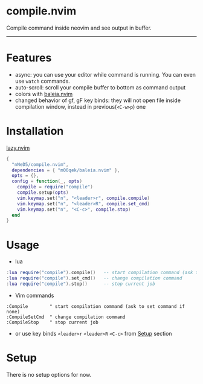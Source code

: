 # compile.nvim

Compile command inside neovim and see output in buffer.

[](file:assets/demo.mp4)

---

# Features

- async: you can use your editor while command is running. You can even use `watch` commands.
- auto-scroll: scroll your compile buffer to bottom as command output
- colors with [baleia.nvim](https://github.com/m00qek/baleia.nvim)
- changed behavior of gf, gF key binds: they will not open file inside compilation window, instead in previous(`<C-w>p`) one

# Installation

[lazy.nvim](https://lazy.folke.io/)
```lua
{
  "nNeD5/compile.nvim",
  dependencies = { "m00qek/baleia.nvim" },
  opts = {},
  config = function(_, opts)
    compile = require("compile")
    compile.setup(opts)
    vim.keymap.set("n", "<leader>r", compile.compile)
    vim.keymap.set("n", "<leader>R", compile.set_cmd)
    vim.keymap.set("n", "<C-c>", compile.stop)
  end
}
```

# Usage

- lua
```lua
:lua require("compile").compile()   -- start compilation command (ask to set command if none)
:lua require("compile").set_cmd()   -- change compilation command
:lua require("compile").stop()      -- stop current job
```
- Vim commands
```vim
:Compile        " start compilation command (ask to set command if none)
:CompileSetCmd  " change compilation command
:CompileStop    " stop current job
```
- or use key binds `<leader>r` `<leader>R` `<C-c>` from [Setup](#setup) section

# Setup

There is no setup options for now.
